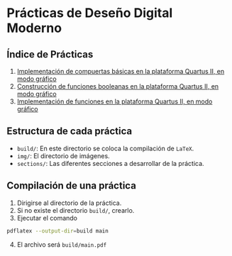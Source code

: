 # Prácticas de Deseño Digital Moderno

## Índice de Prácticas
1. [Implementación de compuertas básicas en la plataforma Quartus II, en modo gráfico](practica01/)
2. [Construcción de funciones booleanas en la plataforma Quartus II, en modo 
   gráfico](practica02/)
3. [Implementación de funciones en la plataforma Quartus II, en
modo gráfico](practica03/)

## Estructura de cada práctica
- `build/`: En este directorio se coloca la compilación de `LaTeX`.
- `img/`: El directorio de imágenes.
- `sections/`: Las diferentes secciones a desarrollar de la práctica.

## Compilación de una práctica
1. Dirigirse al directorio de la práctica.
2. Si no existe el directorio `build/`, crearlo.
3. Ejecutar el comando
```bash
pdflatex --output-dir=build main
```
4. El archivo será `build/main.pdf`
